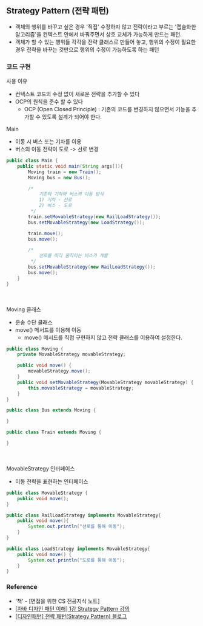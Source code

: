## Strategy Pattern (전략 패턴)
- 객체의 행위를 바꾸고 싶은 경우 '직접' 수정하지 않고 전략이라고 부르는 '캡슐화한 알고리즘'을 컨텍스트 안에서 바꿔주면서 상호 교체가 가능하게 만드는 패턴.
- 객체가 할 수 있는 행위들 각각을 전략 클래스로 만들어 놓고, 행위의 수정이 필요한 경우 전략을 바꾸는 것만으로 행위의 수정이 가능하도록 하는 패턴

### 코드 구현
사용 이유
- 컨텍스트 코드의 수정 없이 새로운 전략을 추가할 수 있다
- OCP의 원칙을 준수 할 수 있다
    - OCP (Open Closed Principle) : 기존의 코드를 변경하지 않으면서 기능을 추가할 수 있도록 설계가 되어야 한다.

Main
- 이동 시 버스 또는 기차를 이용
- 버스의 이동 전략이 도로 -> 선로 변경

```Java
public class Main {
    public static void main(String args[]){
        Moving train = new Train();
        Moving bus = new Bus();

        /*
            기존의 기차와 버스의 이동 방식
            1) 기차 - 선로
            2) 버스 - 도로
         */
        train.setMovableStrategy(new RailLoadStrategy());
        bus.setMovableStrategy(new LoadStrategy());

        train.move();
        bus.move();

        /*
            선로를 따라 움직이는 버스가 개발
         */
        bus.setMovableStrategy(new RailLoadStrategy());
        bus.move();
    }
}
```
<br></br>
Moving 클래스
- 운송 수단 클래스
- move() 메서드를 이용해 이동
    - move() 메서드를 직접 구현하지 않고 전략 클래스를 이용하여 설정한다.

```Java
public class Moving {
    private MovableStrategy movableStrategy;

    public void move() {
        movableStrategy.move();
    }
    public void setMovableStrategy(MovableStrategy movableStrategy) {
        this.movableStrategy = movableStrategy;
    }
}
```
```Java
public class Bus extends Moving {

}

public class Train extends Moving {

}
```
<br></br>
MovableStrategy 인터페이스
- 이동 전략을 표현하는 인터페이스

```Java
public class MovableStrategy {
    public void move();
}
```
```Java
public class RailLoadStrategy implements MovableStrategy{
    public void move(){
        System.out.println("선로를 통해 이동");
    }
}

public class LoadStrategy implements MovableStrategy{
    public void move() {
        System.out.println("도로를 통해 이동");
    }
}
```

### Reference
- '책' - [면접을 위한 CS 전공지식 노트]
- [[자바 디자인 패턴 이해] 1강 Strategy Pattern 강의](https://www.youtube.com/watch?v=UEjsbd3IZvA&t=622s)
- [[디자인패턴] 전략 패턴(Strategy Pattern) 블로그](https://victorydntmd.tistory.com/292)